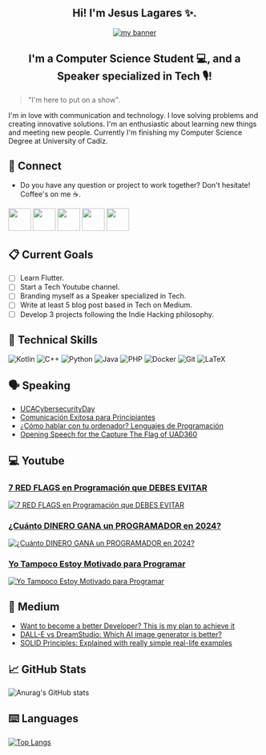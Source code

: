 <h2 align="center"> Hi! I'm Jesus Lagares ✨. </h2>
<p align="center">
  <a href="https://jesuslagares.com/" target="_blank" rel="noreferrer"><img src="https://user-images.githubusercontent.com/48330849/172059498-bebfd793-1406-47e2-b1a4-bdee5a379823.jpg" alt="my banner"></a>
</p>
<h2 align="center"> I'm a Computer Science Student 💻, and a Speaker specialized in Tech 🎙️! </h2>

> "I'm here to put on a show".

I'm in love with communication and technology. 
  I love solving problems and creating innovative solutions. I'm an enthusiastic about learning new things and meeting new people. Currently I'm finishing my Computer Science Degree at University of Cadiz. 

  ## 📩 Connect
* Do you have any question or project to work together? Don't hesitate! Coffee's on me ☕.

<p align="left" >
      <a href="mailto:jesuslagaresgalan@gmail.com?Subject=I%20want%20propose%20you%20something" target="_blank" rel="noreferrer"><img src="https://user-images.githubusercontent.com/48330849/172060688-5e1bf6ca-7bb9-43a2-b202-001170434946.png"  width="45"></a>
        <a href="https://www.linkedin.com/in/jesus-lagares/" target="_blank" rel="noreferrer"><img src="https://user-images.githubusercontent.com/48330849/172059761-c87c0437-c1b5-4e33-8d3e-e00adf4afc57.png"  width="45"></a>
    <a href="http://instagram.com/jesuslagares_" target="_blank" rel="noreferrer"><img src="https://user-images.githubusercontent.com/48330849/172059811-e9699771-f560-4217-b698-d64db9b4fe1c.png"  width="45"></a>
    <a href="https://twitter.com/jesuslagares_" target="_blank" rel="noreferrer"><img src="https://user-images.githubusercontent.com/48330849/172059786-980a496d-654e-4d81-add4-b490553bf34d.png"  width="45"></a>
      <a href="https://www.youtube.com/c/Jes%C3%BAsLagares" target="_blank" rel="noreferrer"><img src="https://user-images.githubusercontent.com/48330849/172059795-66f4370f-8697-42b5-bcb4-b83ebc10f721.png"  width="45"></a>
</p>

## 📋 Current Goals
- [ ] Learn Flutter. 
- [ ] Start a Tech Youtube channel.
- [ ] Branding myself as a Speaker specialized in Tech. 
- [ ] Write at least 5 blog post based in Tech on Medium. 
- [ ] Develop 3 projects following the Indie Hacking philosophy. 

## 💼 Technical Skills   
![Kotlin](https://img.shields.io/badge/kotlin-%230095D5.svg?style=for-the-badge&logo=kotlin&logoColor=white)
![C++](https://img.shields.io/badge/c++-%2300599C.svg?style=for-the-badge&logo=c%2B%2B&logoColor=white)
![Python](https://img.shields.io/badge/python-3670A0?style=for-the-badge&logo=python&logoColor=ffdd54)
![Java](https://img.shields.io/badge/java-%23ED8B00.svg?style=for-the-badge&logo=java&logoColor=white)
![PHP](https://img.shields.io/badge/php-%23777BB4.svg?style=for-the-badge&logo=php&logoColor=white)
![Docker](https://img.shields.io/badge/docker-%230db7ed.svg?style=for-the-badge&logo=docker&logoColor=white)
![Git](https://img.shields.io/badge/git-%23F05033.svg?style=for-the-badge&logo=git&logoColor=white)
![LaTeX](https://img.shields.io/badge/latex-%23008080.svg?style=for-the-badge&logo=latex&logoColor=white)

## 🗣️ Speaking 
* [UCACybersecurityDay](https://www.youtube.com/watch?v=7ZAitPRk4xs&list=PLAM1cgPEehfj31aWH_5Dtr_jz38xpJVRK&ab_channel=Delegaci%C3%B3ndeEstudiantesESI)
* [Comunicación Exitosa para Principiantes](https://www.udemy.com/course/comunicacion-exitosa-para-principiantes/)
* [¿Cómo hablar con tu ordenador? Lenguajes de Programación](https://e4you.org/es/moocs/lenguajes-de-programacion-orientados-ciberseguridad)
* [Opening Speech for the Capture The Flag of UAD360](https://youtu.be/uLm-e6LE5jQ)

## 💻 Youtube 
<!-- YOUTUBE:START -->
### [7 RED FLAGS en Programación que DEBES EVITAR](https://www.youtube.com/watch?v=nBHCK7aQ9J4)
[![7 RED FLAGS en Programación que DEBES EVITAR](https://i.ytimg.com/vi/nBHCK7aQ9J4/hqdefault.jpg)](https://www.youtube.com/watch?v=nBHCK7aQ9J4)
### [¿Cuánto DINERO GANA un PROGRAMADOR en 2024?](https://www.youtube.com/watch?v=q3SWP0CeHFo)
[![¿Cuánto DINERO GANA un PROGRAMADOR en 2024?](https://i.ytimg.com/vi/q3SWP0CeHFo/hqdefault.jpg)](https://www.youtube.com/watch?v=q3SWP0CeHFo)
### [Yo Tampoco Estoy Motivado para Programar](https://www.youtube.com/watch?v=TWEUsTaijS4)
[![Yo Tampoco Estoy Motivado para Programar](https://i.ytimg.com/vi/TWEUsTaijS4/hqdefault.jpg)](https://www.youtube.com/watch?v=TWEUsTaijS4)
<!-- YOUTUBE:END -->
## 📝 Medium 
* [Want to become a better Developer? This is my plan to achieve it](https://medium.com/codex/want-to-become-a-better-developer-this-is-my-plan-to-achieve-it-1ec318f5200d)
* [DALL-E vs DreamStudio: Which AI image generator is better?](https://medium.com/codex/dall-e-vs-dreamstudio-which-ai-image-generator-is-better-c94cdaa9136c)
* [SOLID Principles: Explained with really simple real-life examples](https://medium.com/codex/solid-principles-explained-with-really-simple-real-life-examples-ac8e849d7a78)

## 📈 GitHub Stats 
![Anurag's GitHub stats](https://github-readme-stats.vercel.app/api?username=Lagaress&show_icons=true&theme=tokyonight)

## ⌨️ Languages 
[![Top Langs](https://github-readme-stats.vercel.app/api/top-langs/?username=Lagaress&layout=compact&theme=tokyonight)](https://github.com/Lagaress/github-readme-stats)
